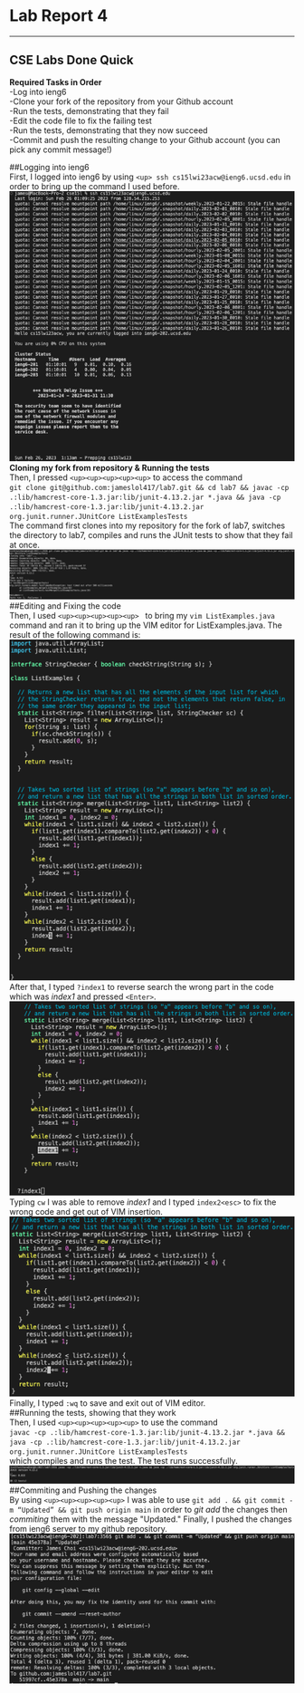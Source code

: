 # Lab Report 4
---

## CSE Labs Done Quick  
  
**Required Tasks in Order**     
-Log into ieng6   
-Clone your fork of the repository from your Github account   
-Run the tests, demonstrating that they fail    
-Edit the code file to fix the failing test   
-Run the tests, demonstrating that they now succeed   
-Commit and push the resulting change to your Github account (you can pick any commit message!)     

##Logging into ieng6    
First, I logged into ieng6 by using `<up> ssh cs15lwi23acw@ieng6.ucsd.edu` in order to bring up the command I used before.    
![Image](lab4/4-1.png)      
**Cloning my fork from repository & Running the tests**     
Then, I pressed `<up><up><up><up><up>` to access the command    
`git clone git@github.com:jameslol417/lab7.git && cd lab7 && javac -cp .:lib/hamcrest-core-1.3.jar:lib/junit-4.13.2.jar *.java && java -cp .:lib/hamcrest-core-1.3.jar:lib/junit-4.13.2.jar org.junit.runner.JUnitCore ListExamplesTests`  
The command first clones into my repository for the fork of lab7, switches the directory to lab7, compiles and runs the JUnit tests to show that they fail at once.   
![Image](lab4/4-2.png)    
##Editing and Fixing the code     
Then, I used `<up><up><up><up><up> ` to bring my `vim ListExamples.java` command and ran it to bring up the VIM editor for ListExamples.java. 
The result of the following command is:   
![Image](lab4/4-3.png)    
After that, I typed `?index1` to reverse search the wrong part in the code which was *index1* and pressed `<Enter>`.    
![Image](lab4/4-4.png)    
Typing `cw` I was able to remove *index1* and I typed `index2<esc>` to fix the wrong code and get out of VIM insertion.   
![Image](lab4/4-5.png)    
Finally, I typed `:wq` to save and exit out of VIM editor.    
##Running the tests, showing that they work    
Then, I used `<up><up><up><up><up>` to use the command    
`javac -cp .:lib/hamcrest-core-1.3.jar:lib/junit-4.13.2.jar *.java && java -cp .:lib/hamcrest-core-1.3.jar:lib/junit-4.13.2.jar org.junit.runner.JUnitCore ListExamplesTests`   
which compiles and runs the test. The test runs successfully.   
![Image](lab4/4-6.png)    
##Commiting and Pushing the changes      
By using `<up><up><up><up><up>` I was able to use `git add . && git commit -m “Updated” && git push origin main` in order to *git add* the changes then *commiting* them with the message "Updated." Finally, I pushed the changes from ieng6 server to my github repository.   
![Image](lab4/4-7.png)    
